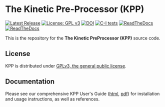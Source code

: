 # The Kinetic Pre-Processor (KPP)

[![Latest
Release](https://img.shields.io/github/v/release/KineticPreProcessor/KPP?label=Latest%20Release)](https://kpp.readthedocs.io) [![License: GPL
v3](https://img.shields.io/badge/License-GPLv3-blue.svg)](https://github.com/KineticPreProcessor/KPP/blob/main/LICENSE.txt) [![DOI](https://zenodo.org/badge/DOI/10.5281/zenodo.7308373.svg)](https://doi.org/10.5281/zenodo.7308373) [![C-I
tests](https://img.shields.io/azure-devops/build/KineticPreProcessor/KPP/1/main?label=C-I%20Tests)](https://dev.azure.com/KineticPreProcessor/KPP/_build) [![ReadTheDocs](https://assets.readthedocs.org/static/projects/badges/passing-flat.svg)](https://kpp.readthedocs.io/en/latest) [![ReadTheDocs](https://img.shields.io/readthedocs/kpp?label=ReadTheDocs)](https://kpp.readthedocs.io)

This is the repository for the **The Kinetic PreProcessor (KPP)** source code.

## License
KPP is distributed under [GPLv3, the general public license](https://github.com/KineticPreProcessor/KPP/blob/main/LICENSE.txt).

## Documentation
Please see our comprehensive KPP User's Guide ([html](https://kpp.readthedocs.io), [pdf](https://kpp.readthedocs.io/_/downloads/en/latest/pdf/)) for installation and usage instructions, as well as references.

